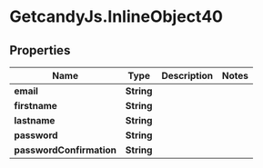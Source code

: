 # GetcandyJs.InlineObject40

## Properties

Name | Type | Description | Notes
------------ | ------------- | ------------- | -------------
**email** | **String** |  | 
**firstname** | **String** |  | 
**lastname** | **String** |  | 
**password** | **String** |  | 
**passwordConfirmation** | **String** |  | 


